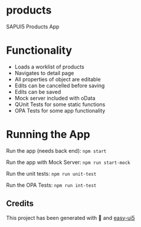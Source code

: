 # products

SAPUI5 Products App

# Functionality
- Loads a worklist of products
- Navigates to detail page
- All properties of object are editable 
- Edits can be cancelled before saving
- Edits can be saved
- Mock server included with oData
- QUnit Tests for some static functions
- OPA Tests for some app functionality

# Running the App
Run the app (needs back end): `npm start`

Run the app with Mock Server: `npm run start-mock`

Run the unit tests: `npm run unit-test`

Run the OPA Tests: `npm run int-test`

## Credits

This project has been generated with 💙 and [easy-ui5](https://github.com/SAP)
